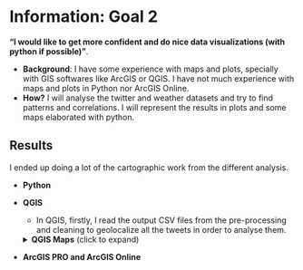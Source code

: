 # Information: Goal 2

**“I would like to get more confident and do nice data visualizations (with python if possible)”**. 
 * **Background**: I have some experience with maps and plots, specially with GIS softwares like ArcGIS or QGIS. I have not much experience with maps and plots in Python nor ArcGIS Online.  
 * **How?** I will analyse the twitter and weather datasets and try to find patterns and correlations. I will represent the results in plots and some maps elaborated with python.
 
## Results
I ended up doing a lot of the cartographic work from the different analysis.

* **Python**

* **QGIS**
  * In QGIS, firstly, I read the output CSV files from the pre-processing and cleaning to geolocalize all the tweets in order to analyse them.
  <details>
    <summary><b>QGIS Maps</b> (click to expand)</summary>
 
  <!-- toc -->
  |Title                                    |Map     | Elaboration                                            |
  |----------------------------------------:|:-------| :----------------------------------------------------------------- |
  |Total tweets by Hexagonal Grid   |[<img src="Information/Goal-2/Qgis/Tweets_Hex_Grid.png" width=30% />](Information/Goal-2/Qgis/Tweets_Hex_Grid.png)  | |
  <!-- tocstop -->
  
  </details>
* **ArcGIS PRO and ArcGIS Online**
